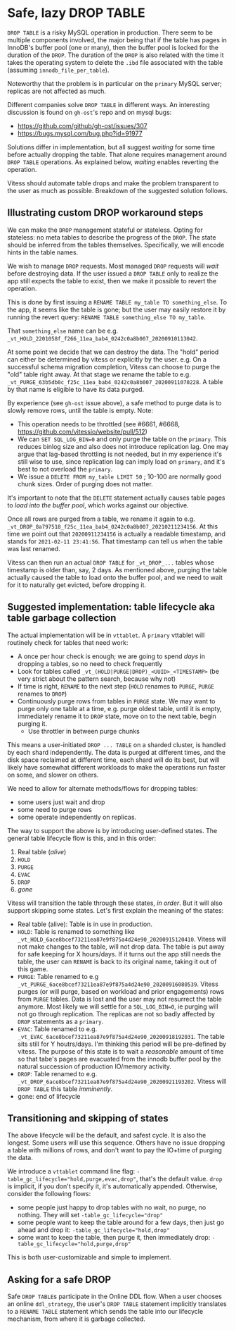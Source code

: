 # Safe, lazy DROP TABLE

`DROP TABLE` is a risky MySQL operation in production. There seem to be multiple components involved, the major being that if the table has pages in InnoDB's buffer pool (one or many), then the buffer pool is locked for the duration of the `DROP`. The duration of the `DROP` is also related with the time it takes the operating system to delete the `.ibd` file associated with the table (assuming `innodb_file_per_table`).

Noteworthy that the problem is in particular on the `primary` MySQL server; replicas are not affected as much.

Different companies solve `DROP TABLE` in different ways. An interesting discussion is found on `gh-ost`'s repo and on mysql bugs:

- https://github.com/github/gh-ost/issues/307
- https://bugs.mysql.com/bug.php?id=91977

Solutions differ in implementation, but all suggest _waiting_ for some time before actually dropping the table. That alone requires management around `DROP TABLE` operations. As explained below, _waiting_ enables reverting the operation.

Vitess should automate table drops and make the problem transparent to the user as much as possible. Breakdown of the suggested solution follows.

## Illustrating custom DROP workaround steps

We can make the `DROP` management stateful or stateless. Opting for stateless: no meta tables to describe the progress of the `DROP`. The state should be inferred from the tables themselves. Specifically, we will encode hints in the table names.

We wish to manage `DROP` requests. Most managed `DROP` requests will _wait_ before destroying data. If the user issued a `DROP TABLE` only to realize the app still expects the table to exist, then we make it possible to revert the operation.

This is done by first issuing a `RENAME TABLE my_table TO something_else`. To the app, it seems like the table is gone; but the user may easily restore it by running the revert query: `RENAME TABLE something_else TO my_table`.

That `something_else` name can be e.g. `_vt_HOLD_2201058f_f266_11ea_bab4_0242c0a8b007_20200910113042`.

At some point we decide that we can destroy the data. The "hold" period can either be determined by vitess or explicitly by the user. e.g. On a successful schema migration completion, Vitess can choose to purge the "old" table right away.
At that stage we rename the table to e.g. `_vt_PURGE_63b5db0c_f25c_11ea_bab4_0242c0a8b007_20200911070228`.
A table by that name is eligible to have its data purged.

By experience (see `gh-ost` issue above), a safe method to purge data is to slowly remove rows, until the table is empty. Note:

- This operation needs to be throttled (see #6661, #6668,  https://github.com/vitessio/website/pull/512)
- We can `SET SQL_LOG_BIN=0` and only purge the table on the `primary`. This reduces binlog size and also does not introduce replication lag. One may argue that lag-based throttling is not needed, but in my experience it's still wise to use, since replication lag can imply load on `primary`, and it's best to not overload the `primary`.
- We issue a `DELETE FROM my_table LIMIT 50` ; 10-100 are normally good chunk sizes. Order of purging does not matter.

It's important to note that the `DELETE` statement actually causes table pages to _load into the buffer pool_, which works against our objective.

Once all rows are purged from a table, we rename it again to e.g. `_vt_DROP_8a797518_f25c_11ea_bab4_0242c0a8b007_20210211234156`. At this time we point out that `20200911234156` is actually a readable timestamp, and stands for `2021-02-11 23:41:56`. That timestamp can tell us when the table was last renamed. 

Vitess can then run an actual `DROP TABLE` for `_vt_DROP_...` tables whose timestamp is older than, say, 2 days. As mentioned above, purging the table actually caused the table to load onto the buffer pool, and we need to wait for it to naturally get evicted, before dropping it.

## Suggested implementation: table lifecycle aka table garbage collection

The actual implementation will be in `vttablet`. A `primary` vttablet will routinely check for tables that need work:

- A once per hour check is enough; we are going to spend _days_ in dropping a tables, so no need to check frequently
- Look for tables called `_vt_(HOLD|PURGE|DROP)_<UUID>_<TIMESTAMP>` (be very strict about the pattern search, because why not)
- If time is right, `RENAME` to the next step (`HOLD` renames to `PURGE`, `PURGE` renames to `DROP`)
- Continuously purge rows from tables in `PURGE` state. We may want to purge only one table at a time, e.g. purge oldest table, until it is empty, immediately rename it to `DROP` state, move on to the next table, begin purging it.
  - Use throttler in between purge chunks

This means a user-initiated `DROP ... TABLE` on a sharded cluster, is handled by each shard independently. The data is purged at different times, and the disk space reclaimed at different time, each shard will do its best, but will likely have somewhat different workloads to make the operations run faster on some, and slower on others.

We need to allow for alternate methods/flows for dropping tables:

- some users just wait and drop
- some need to purge rows
- some operate independently on replicas.

The way to support the above is by introducing user-defined states. The general table lifecycle flow is this, and in this order:

1. Real table (_alive_)
2. `HOLD`
3. `PURGE`
4. `EVAC`
5. `DROP`
6. _gone_

Vitess will transition the table through these states, _in order_. But it will also support skipping some states. Let's first explain the meaning of the states:

- Real table (alive): Table is in use in production.
- `HOLD`: Table is renamed to something like `_vt_HOLD_6ace8bcef73211ea87e9f875a4d24e90_20200915120410`. Vitess will not make changes to the table, will not drop data. The table is put away for safe keeping for X hours/days. If it turns out the app still needs the table, the user can `RENAME` is back to its original name, taking it out of this game.
- `PURGE`: Table renamed to e.g `_vt_PURGE_6ace8bcef73211ea87e9f875a4d24e90_20200916080539`. Vitess purges (or will purge, based on workload and prior engagements) rows from `PURGE` tables. Data is lost and the user may not resurrect the table anymore.
Most likely we will settle for a `SQL_LOG_BIN=0`, ie purging will not go through replication. The replicas are not so badly affected by `DROP` statements as a `primary`.
- `EVAC`: Table renamed to e.g. `_vt_EVAC_6ace8bcef73211ea87e9f875a4d24e90_20200918192031`. The table sits still for Y houtrs/days. I'm thinking this period will be pre-defined by vitess. The purpose of this state is to wait a _reasonable_ amount of time so that tabe's pages are evacuated from the innodb buffer pool by the natural succession of production IO/memory activity.
- `DROP`: Table renamed to e.g. `_vt_DROP_6ace8bcef73211ea87e9f875a4d24e90_20200921193202`. Vitess will `DROP TABLE` this table _imminently_.  
- gone: end of lifecycle

## Transitioning and skipping of states

The above lifecycle will be the default, and safest cycle. It is also the longest. Some users will use this sequence. Others have no issue dropping a table with millions of rows, and don't want to pay the IO+time of purging the data.

We introduce a `vttablet` command line flag: `-table_gc_lifecycle="hold,purge,evac,drop"`, that's the default value. `drop` is implicit, if you don't specify it, it's automatically appended. Otherwise, consider the following flows:

- some people just happy to drop tables with no wait, no purge, no nothing. They will set  `-table_gc_lifecycle="drop"`
- some people want to keep the table around for a few days, then just go ahead and drop it: `-table_gc_lifecycle="hold,drop"`
- some want to keep the table, then purge it, then immediately drop: `-table_gc_lifecycle="hold,purge,drop"`

This is both user-customizable and simple to implement.

 
## Asking for a safe DROP

Safe `DROP TABLE`s participate in the Online DDL flow. When a user chooses an online `ddl_strategy`, the user's `DROP TABLE` statement implicitly translates to a `RENAME TABLE` statement which sends the table into our lifecycle mechanism, from where it is garbage collected.

